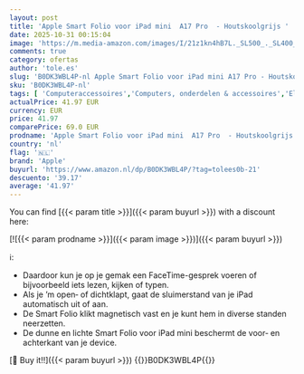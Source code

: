 ```yaml
---
layout: post
title: 'Apple Smart Folio voor iPad mini  A17 Pro  - Houtskoolgrijs '
date: 2025-10-31 00:15:04
image: 'https://m.media-amazon.com/images/I/21z1kn4hB7L._SL500_._SL400_.jpg'
comments: true
category: ofertas
author: 'tole.es'
slug: 'B0DK3WBL4P-nl Apple Smart Folio voor iPad mini A17 Pro - Houtskoolgrijs'
sku: 'B0DK3WBL4P-nl'
tags: [ 'Computeraccessoires','Computers, onderdelen & accessoires','Elektronica','Hoezen voor tablets','Tabletaccessoires','Tassen, koffers & sleeves voor tablets','apple','🇳🇱', ]
actualPrice: 41.97 EUR
currency: EUR
price: 41.97
comparePrice: 69.0 EUR
prodname: 'Apple Smart Folio voor iPad mini  A17 Pro  - Houtskoolgrijs '
country: 'nl'
flag: '🇳🇱'
brand: 'Apple'
buyurl: 'https://www.amazon.nl/dp/B0DK3WBL4P/?tag=tolees0b-21'
descuento: '39.17'
average: '41.97'
---
```


You can find [{{< param title >}}]({{< param buyurl >}}) with a discount here:

[![{{< param prodname >}}]({{< param image >}})]({{< param buyurl >}})

ℹ️:

- Daardoor kun je op je gemak een FaceTime-gesprek voeren of bijvoorbeeld iets lezen, kijken of typen.
- Als je ’m open‑ of dichtklapt, gaat de sluimerstand van je iPad automatisch uit of aan.
- De Smart Folio klikt magnetisch vast en je kunt hem in diverse standen neerzetten.
- De dunne en lichte Smart Folio voor iPad mini beschermt de voor‑ en achterkant van je device.

[🛒 Buy it!!]({{< param buyurl >}})
{{<world>}}B0DK3WBL4P{{</world>}}
